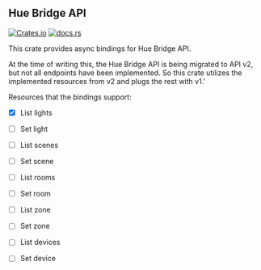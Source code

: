 Hue Bridge API
---

[![Crates.io][crates-badge]][crates-url]
[![docs.rs][docs-badge]][docs-url]  

[crates-badge]: https://img.shields.io/crates/v/hue-bridge  
[crates-url]: https://crates.io/crates/hue-bridge  
[docs-badge]: https://docs.rs/hue-bridge/badge.svg  
[docs-url]: https://docs.rs/hue-bridge  

This crate provides async bindings for Hue Bridge API.  

At the time of writing this, the Hue Bridge API is being migrated to API v2,
but not all endpoints have been implemented. So this crate utilizes the
implemented resources from v2 and plugs the rest with v1.'

Resources that the bindings support:

- [x] List lights 
- [ ] Set light

- [ ] List scenes
- [ ] Set scene 

- [ ] List rooms
- [ ] Set room

- [ ] List zone
- [ ] Set zone

- [ ] List devices
- [ ] Set device

